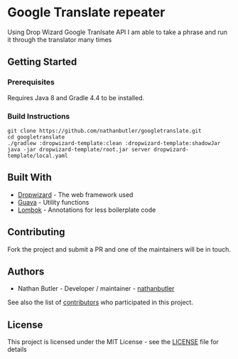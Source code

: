 # Google Translate repeater

Using Drop Wizard Google Tranlsate API I am able to take a phrase and run it through the translator many times

## Getting Started

### Prerequisites

Requires Java 8 and Gradle 4.4 to be installed.

### Build Instructions
```
git clone https://github.com/nathanbutler/googletranslate.git
cd googletranslate
./gradlew :dropwizard-template:clean :dropwizard-template:shadowJar
java -jar dropwizard-template/root.jar server dropwizard-template/local.yaml
```

## Built With

* [Dropwizard](http://www.dropwizard.io/1.1.4/docs/) - The web framework used
* [Guava](https://github.com/google/guava/wiki/Release23) - Utility functions
* [Lombok](https://projectlombok.org/) - Annotations for less boilerplate code

## Contributing

Fork the project and submit a PR and one of the maintainers will be in touch.

## Authors

* Nathan Butler - Developer / maintainer - [nathanbutler](https://github.com/nathanbutler)

See also the list of [contributors](https://github.com/abatilo/dropwizard-template/contributors) who participated in this project.

## License

This project is licensed under the MIT License - see the [LICENSE](LICENSE) file for details
